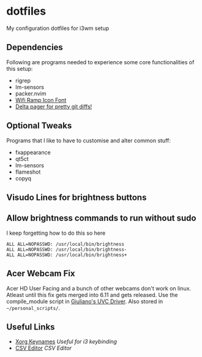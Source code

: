 # dotfiles

My configuration dotfiles for i3wm setup

## Dependencies

Following are programs needed to experience some core functionalities of this setup:

- rigrep
- lm-sensors
- packer.nvim
- [Wifi Ramp Icon Font](https://github.com/isaif/polybar-wifi-ramp-icons)
- [Delta pager for pretty git diffs!](https://github.com/dandavison/delta)

## Optional Tweaks

Programs that I like to have to customise and alter common stuff:

- fxappearance
- qt5ct
- lm-sensors
- flameshot
- copyq

## Visudo Lines for brightness buttons

## Allow brightness commands to run without sudo

I keep forgetting how to do this so here

```
ALL ALL=NOPASSWD: /usr/local/bin/brightness
ALL ALL=NOPASSWD: /usr/local/bin/brightness-
ALL ALL=NOPASSWD: /usr/local/bin/brightness+
```

## Acer Webcam Fix
Acer HD User Facing and a bunch of other webcams don't work on linux. Atleast until this fix gets merged into 6.11 and gets released.
Use the compile_module script in [Giuliano's UVC Driver](https://github.com/Giuliano69/uvc_driver-for-Quanta-HD-User-Facing-0x0408-0x4035-).
Also stored in `~/personal_scripts/`.

## Useful Links

- [Xorg Keynames](http://xahlee.info/linux/linux_show_keycode_keysym.html) _Useful for i3 keybinding_
- [CSV Editor](https://www.moderncsv.com/) _CSV Editor_
